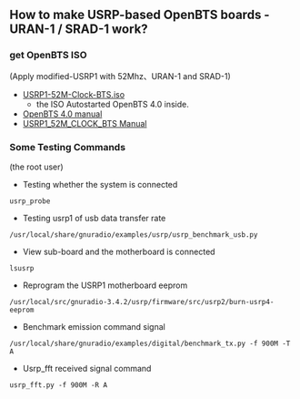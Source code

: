 ## How to make USRP-based OpenBTS boards - URAN-1 / SRAD-1 work?

### get OpenBTS ISO

(Apply modified-USRP1 with 52Mhz、URAN-1 and SRAD-1)

-   [USRP1-52M-Clock-BTS.iso](https://rfagora.s3.amazonaws.com/image/en.iplinkme.iso)
    -  the ISO Autostarted OpenBTS 4.0 inside.
-   [OpenBTS 4.0 manual](https://drive.google.com/open?id=1wqb00XMShJUPrKVSh-3gWSepQO52eSeS)
-   [USRP1_52M_CLOCK_BTS Manual](https://drive.google.com/file/d/0B3ss_wNog58SSTB5VWRlUTBaMlE/view?usp=sharing)

### Some Testing Commands
(the root user)

-   Testing whether the system is connected

```
usrp_probe
```
-   Testing usrp1 of usb data transfer rate

``` 
/usr/local/share/gnuradio/examples/usrp/usrp_benchmark_usb.py
```
-   View sub-board and the motherboard is connected

``` 
lsusrp
```
-   Reprogram the USRP1 motherboard eeprom

``` 
/usr/local/src/gnuradio-3.4.2/usrp/firmware/src/usrp2/burn-usrp4-eeprom 
```
-   Benchmark emission command signal

``` 
/usr/local/share/gnuradio/examples/digital/benchmark_tx.py -f 900M -T A
```
-   Usrp_fft received signal command

```
usrp_fft.py -f 900M -R A
```